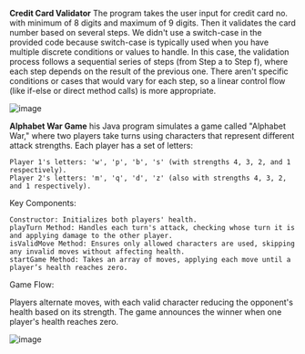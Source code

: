 **Credit Card Validator**
The program takes the user input for credit card no. with minimum of 8 digits and maximum of 9 digits. Then it validates the card number based on several steps. We didn't use a switch-case in the provided code because switch-case is typically used when you have multiple discrete conditions or values to handle. In this case, the validation process follows a sequential series of steps (from Step a to Step f), where each step depends on the result of the previous one. There aren't specific conditions or cases that would vary for each step, so a linear control flow (like if-else or direct method calls) is more appropriate.

![image](https://github.com/user-attachments/assets/11a1e4c9-ba3c-453a-816a-7dd18882bb1a)


**Alphabet War Game**
his Java program simulates a game called "Alphabet War," where two players take turns using characters that represent different attack strengths. Each player has a set of letters:

    Player 1's letters: 'w', 'p', 'b', 's' (with strengths 4, 3, 2, and 1 respectively).
    Player 2's letters: 'm', 'q', 'd', 'z' (also with strengths 4, 3, 2, and 1 respectively).

Key Components:

    Constructor: Initializes both players' health.
    playTurn Method: Handles each turn's attack, checking whose turn it is and applying damage to the other player.
    isValidMove Method: Ensures only allowed characters are used, skipping any invalid moves without affecting health.
    startGame Method: Takes an array of moves, applying each move until a player’s health reaches zero.

Game Flow:

Players alternate moves, with each valid character reducing the opponent's health based on its strength. The game announces the winner when one player's health reaches zero.


![image](https://github.com/user-attachments/assets/2088ee1e-3bd4-433a-93a3-cec2953f9892)
